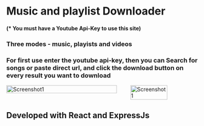 # Music and playlist Downloader 

#### (* You must have a Youtube Api-Key to use this site)

### Three modes - music, playists and videos
### For first use enter the youtube api-key, then you can Search for songs or paste direct url, and click the download button on every result you want to download

<div style="display: flex;">
  <img src="https://basssites.com/images/ytd-mobiles.jpeg" alt="Screenshot1" style="width: 95%;" />

<img src="https://github.com/MMBass/ytd/blob/master/IMG-20240106-WA0014.jpg" alt="Screenshot1" style="margin-inline-start: 20px; width: 55%;" />
</div>


## Developed with React and ExpressJs
